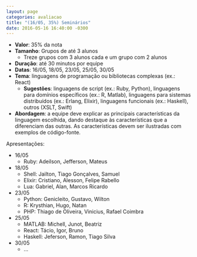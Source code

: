 ```yaml
---
layout: page
categories: avaliacao
title: "(16/05, 35%) Seminários"
date: 2016-05-16 16:40:00 -0300
---
```


- **Valor**: 35% da nota
- **Tamanho**: Grupos de até 3 alunos
    + Treze grupos com 3 alunos cada e um grupo com 2 alunos
- **Duração**: até 30 minutos por equipe
- **Datas**: 16/05, 18/05, 23/05, 25/05, 30/05
- **Tema**: linguagens de programação ou bibliotecas complexas (ex.: React)
    + **Sugestões**: linguagens de script (ex.: Ruby, Python), linguagens para domínios específicos (ex.: R, Matlab), linguagens para sistemas distribuídos (ex.: Erlang, Elixir), linguagens funcionais (ex.: Haskell), outros (XSLT, Swift)
- **Abordagem**: a equipe deve explicar as principais características da linguagem escolhida, dando destaque às características que a diferenciam das outras. As características devem ser ilustradas com exemplos de código-fonte.

Apresentações:

- 16/05
    + Ruby: Adeilson, Jefferson, Mateus
- 18/05
    + Shell: Jailton, Tiago Gonçalves, Samuel
    + Elixir: Cristiano, Alesson, Felipe Rabello
    + Lua: Gabriel, Alan, Marcos Ricardo
- 23/05
    + Python: Genicleito, Gustavo, Wilton
    + R: Krysthian, Hugo, Natan
    + PHP: Thiago de Oliveira, Vinicius, Rafael Coimbra
- 25/05
    + MATLAB: Michell, Junot, Beatriz
    + React: Tácio, Igor, Bruno
    + Haskell: Jeferson, Ramon, Tiago Silva
- 30/05
    + ...

